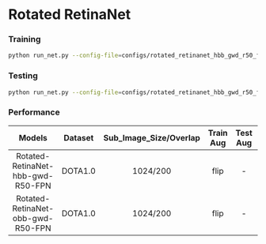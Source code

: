 # Rotated RetinaNet

### Training
```sh
python run_net.py --config-file=configs/rotated_retinanet_hbb_gwd_r50_fpn_1x_dota.py --task=train
```
### Testing
```sh
python run_net.py --config-file=configs/rotated_retinanet_hbb_gwd_r50_fpn_1x_dota.py --task=test
```
### Performance
|    Models     | Dataset| Sub_Image_Size/Overlap |Train Aug | Test Aug | Optim | Lr schd | mAP    | Paper | Config     | Download   |
| :-----------: | :-----: |:-----:|:-----:| :-----: | :-----:| :-----:| :----: |:--------:|:--------: | :--------: |
| Rotated-RetinaNet-hbb-gwd-R50-FPN | DOTA1.0|1024/200| flip|-|  SGD   |   1x    | 68.88   | [arxiv](https://arxiv.org/abs/1908.05612)| [config](configs/rotated_retinanet_hbb_r50_fpn_1x_dota.py) | [model]() |
| Rotated-RetinaNet-obb-gwd-R50-FPN | DOTA1.0| 1024/200| flip|-|  SGD   |   1x    | 68.32   | [arxiv](https://arxiv.org/abs/1908.05612)| [config](configs/rotated_retinanet_obb_r50_fpn_1x_dota.py) | [model]() |
